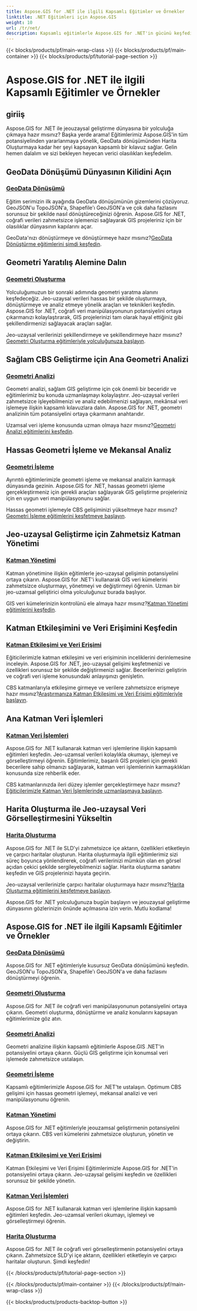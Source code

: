 ```yaml
---
title: Aspose.GIS for .NET ile ilgili Kapsamlı Eğitimler ve Örnekler
linktitle: .NET Eğitimleri için Aspose.GIS
weight: 10
url: /tr/net/
description: Kapsamlı eğitimlerle Aspose.GIS for .NET'in gücünü keşfedin. GeoData dönüştürme, geometri oluşturma, analiz, katman yönetimi ve daha fazlasında uzmanlaşın.
---
```


{{< blocks/products/pf/main-wrap-class >}}
{{< blocks/products/pf/main-container >}}
{{< blocks/products/pf/tutorial-page-section >}}

# Aspose.GIS for .NET ile ilgili Kapsamlı Eğitimler ve Örnekler


## giriiş

Aspose.GIS for .NET ile jeouzaysal geliştirme dünyasına bir yolculuğa çıkmaya hazır mısınız? Başka yerde arama! Eğitimlerimiz Aspose.GIS'in tüm potansiyelinden yararlanmaya yönelik, GeoData dönüşümünden Harita Oluşturmaya kadar her şeyi kapsayan kapsamlı bir kılavuz sağlar. Gelin hemen dalalım ve sizi bekleyen heyecan verici olasılıkları keşfedelim.

## GeoData Dönüşümü Dünyasının Kilidini Açın

### [GeoData Dönüşümü](./geo-data-conversion/)

Eğitim serimizin ilk ayağında GeoData dönüşümünün gizemlerini çözüyoruz. GeoJSON'u TopoJSON'a, Shapefile'ı GeoJSON'a ve çok daha fazlasını sorunsuz bir şekilde nasıl dönüştüreceğinizi öğrenin. Aspose.GIS for .NET, coğrafi verileri zahmetsizce işlemenizi sağlayarak GIS projeleriniz için bir olasılıklar dünyasının kapılarını açar.

 GeoData'nızı dönüştürmeye ve dönüştürmeye hazır mısınız?[GeoData Dönüştürme eğitimlerini şimdi keşfedin](./geo-data-conversion/).

## Geometri Yaratılış Alemine Dalın

### [Geometri Oluşturma](./geometry-creation/)

Yolculuğumuzun bir sonraki adımında geometri yaratma alanını keşfedeceğiz. Jeo-uzaysal verileri hassas bir şekilde oluşturmaya, dönüştürmeye ve analiz etmeye yönelik araçları ve teknikleri keşfedin. Aspose.GIS for .NET, coğrafi veri manipülasyonunun potansiyelini ortaya çıkarmanızı kolaylaştırarak, GIS projelerinizi tam olarak hayal ettiğiniz gibi şekillendirmenizi sağlayacak araçları sağlar.

 Jeo-uzaysal verilerinizi şekillendirmeye ve şekillendirmeye hazır mısınız?[Geometri Oluşturma eğitimleriyle yolculuğunuza başlayın](./geometry-creation/).

## Sağlam CBS Geliştirme için Ana Geometri Analizi

### [Geometri Analizi](./geometry-analysis/)

Geometri analizi, sağlam GIS geliştirme için çok önemli bir beceridir ve eğitimlerimiz bu konuda uzmanlaşmayı kolaylaştırır. Jeo-uzaysal verileri zahmetsizce işleyebilmenizi ve analiz edebilmenizi sağlayan, mekânsal veri işlemeye ilişkin kapsamlı kılavuzlara dalın. Aspose.GIS for .NET, geometri analizinin tüm potansiyelini ortaya çıkarmanın anahtarıdır.

 Uzamsal veri işleme konusunda uzman olmaya hazır mısınız?[Geometri Analizi eğitimlerini keşfedin](./geometry-analysis/).

## Hassas Geometri İşleme ve Mekansal Analiz

### [Geometri İşleme](./geometry-processing/)

Ayrıntılı eğitimlerimizle geometri işleme ve mekansal analizin karmaşık dünyasında gezinin. Aspose.GIS for .NET, hassas geometri işleme gerçekleştirmeniz için gerekli araçları sağlayarak GIS geliştirme projeleriniz için en uygun veri manipülasyonunu sağlar.

 Hassas geometri işlemeyle CBS gelişiminizi yükseltmeye hazır mısınız?[Geometri İşleme eğitimlerini keşfetmeye başlayın](./geometry-processing/).

## Jeo-uzaysal Geliştirme için Zahmetsiz Katman Yönetimi

### [Katman Yönetimi](./layer-management/)

Katman yönetimine ilişkin eğitimlerle jeo-uzaysal gelişimin potansiyelini ortaya çıkarın. Aspose.GIS for .NET'i kullanarak GIS veri kümelerini zahmetsizce oluşturmayı, yönetmeyi ve değiştirmeyi öğrenin. Uzman bir jeo-uzamsal geliştirici olma yolculuğunuz burada başlıyor.

 GIS veri kümelerinizin kontrolünü ele almaya hazır mısınız?[Katman Yönetimi eğitimlerini keşfedin](./layer-management/).

## Katman Etkileşimini ve Veri Erişimini Keşfedin

### [Katman Etkileşimi ve Veri Erişimi](./layer-interaction-and-data-access/)

Eğiticilerimizle katman etkileşimi ve veri erişiminin inceliklerini derinlemesine inceleyin. Aspose.GIS for .NET, jeo-uzaysal gelişimi keşfetmenizi ve özellikleri sorunsuz bir şekilde değiştirmenizi sağlar. Becerilerinizi geliştirin ve coğrafi veri işleme konusundaki anlayışınızı genişletin.

 CBS katmanlarıyla etkileşime girmeye ve verilere zahmetsizce erişmeye hazır mısınız?[Araştırmanıza Katman Etkileşimi ve Veri Erişimi eğitimleriyle başlayın](./layer-interaction-and-data-access/).

## Ana Katman Veri İşlemleri

### [Katman Veri İşlemleri](./layer-data-operations/)

Aspose.GIS for .NET kullanarak katman veri işlemlerine ilişkin kapsamlı eğitimleri keşfedin. Jeo-uzamsal verileri kolaylıkla okumayı, işlemeyi ve görselleştirmeyi öğrenin. Eğitimlerimiz, başarılı GIS projeleri için gerekli becerilere sahip olmanızı sağlayarak, katman veri işlemlerinin karmaşıklıkları konusunda size rehberlik eder.

 CBS katmanlarınızda ileri düzey işlemler gerçekleştirmeye hazır mısınız?[Eğiticilerimizle Katman Veri İşlemlerinde uzmanlaşmaya başlayın](./layer-data-operations/).

## Harita Oluşturma ile Jeo-uzaysal Veri Görselleştirmesini Yükseltin

### [Harita Oluşturma](./map-rendering/)

Aspose.GIS for .NET ile SLD'yi zahmetsizce içe aktarın, özellikleri etiketleyin ve çarpıcı haritalar oluşturun. Harita oluşturmayla ilgili eğitimlerimiz sizi süreç boyunca yönlendirerek, coğrafi verilerinizi mümkün olan en görsel açıdan çekici şekilde sergileyebilmenizi sağlar. Harita oluşturma sanatını keşfedin ve GIS projelerinizi hayata geçirin.

 Jeo-uzaysal verilerinizle çarpıcı haritalar oluşturmaya hazır mısınız?[Harita Oluşturma eğitimlerini keşfetmeye başlayın](./map-rendering/).

Aspose.GIS for .NET yolculuğunuza bugün başlayın ve jeouzaysal geliştirme dünyasının gözlerinizin önünde açılmasına izin verin. Mutlu kodlama!
## Aspose.GIS for .NET ile ilgili Kapsamlı Eğitimler ve Örnekler 
### [GeoData Dönüşümü](./geo-data-conversion/)
Aspose.GIS for .NET eğitimleriyle kusursuz GeoData dönüşümünü keşfedin. GeoJSON'u TopoJSON'a, Shapefile'ı GeoJSON'a ve daha fazlasını dönüştürmeyi öğrenin.
### [Geometri Oluşturma](./geometry-creation/)
Aspose.GIS for .NET ile coğrafi veri manipülasyonunun potansiyelini ortaya çıkarın. Geometri oluşturma, dönüştürme ve analiz konularını kapsayan eğitimlerimize göz atın.
### [Geometri Analizi](./geometry-analysis/)
Geometri analizine ilişkin kapsamlı eğitimlerle Aspose.GIS .NET'in potansiyelini ortaya çıkarın. Güçlü GIS geliştirme için konumsal veri işlemede zahmetsizce ustalaşın.
### [Geometri İşleme](./geometry-processing/)
Kapsamlı eğitimlerimizle Aspose.GIS for .NET'te ustalaşın. Optimum CBS gelişimi için hassas geometri işlemeyi, mekansal analizi ve veri manipülasyonunu öğrenin.
### [Katman Yönetimi](./layer-management/)
Aspose.GIS for .NET eğitimleriyle jeouzamsal geliştirmenin potansiyelini ortaya çıkarın. CBS veri kümelerini zahmetsizce oluşturun, yönetin ve değiştirin. 
### [Katman Etkileşimi ve Veri Erişimi](./layer-interaction-and-data-access/)
Katman Etkileşimi ve Veri Erişimi Eğitimlerimizle Aspose.GIS for .NET'in potansiyelini ortaya çıkarın. Jeo-uzaysal gelişimi keşfedin ve özellikleri sorunsuz bir şekilde yönetin.
### [Katman Veri İşlemleri](./layer-data-operations/)
Aspose.GIS for .NET kullanarak katman veri işlemlerine ilişkin kapsamlı eğitimleri keşfedin. Jeo-uzamsal verileri okumayı, işlemeyi ve görselleştirmeyi öğrenin.
### [Harita Oluşturma](./map-rendering/)
Aspose.GIS for .NET ile coğrafi veri görselleştirmenin potansiyelini ortaya çıkarın. Zahmetsizce SLD'yi içe aktarın, özellikleri etiketleyin ve çarpıcı haritalar oluşturun. Şimdi keşfedin!

{{< /blocks/products/pf/tutorial-page-section >}}

{{< /blocks/products/pf/main-container >}}
{{< /blocks/products/pf/main-wrap-class >}}

{{< blocks/products/products-backtop-button >}}
